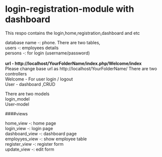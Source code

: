 # login-registration-module with dashboard
This respo contains the login,home,registration,dashboard and etc


database name -: phone. There are two tables,<br>
users  -: employees details<br>
persons -: for login (username/password)
<br><br>
<b>url - http://localhost/YourFolderName/index.php/Welcome/index</b> <br>
Please change base url as http://localhost/YourFolderName/
There are two controllers<br>
Welcome - For user login / logout<br>
User - dashboard ,CRUD<br>

There are two models <br>
login_model<br>
User-model<br>

 ####views<br>

home_view -: home page<br>
login_view -: login page<br>
dashboard_view -: dashboard page<br>
employyes_view -: show employee table<br>
register_view -: register form<br>
update_view -: edit form <br>



